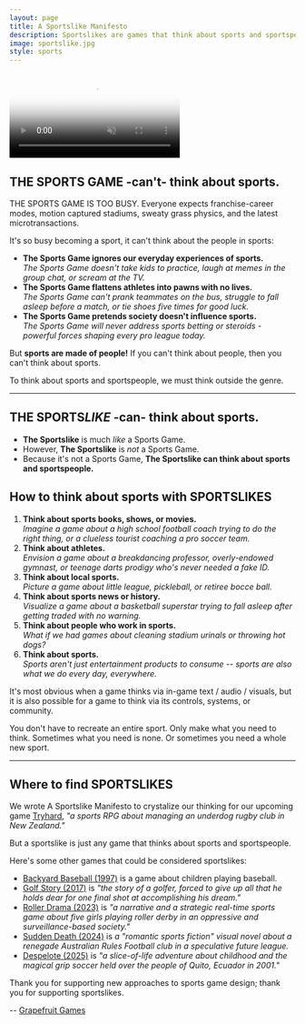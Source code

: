 ```yaml
---
layout: page
title: A Sportslike Manifesto
description: Sportslikes are games that think about sports and sportspeople. They're LIKE Sports Games, but they're NOT.
image: sportslike.jpg
style: sports
---
```


<video id="background-video" autoplay loop muted playsinline disablepictureinpicture poster="sportslike.jpg">
  <source src="sportslike.mp4" type="video/mp4">
</video>

## THE SPORTS GAME -can't- think about sports.

THE SPORTS GAME IS TOO BUSY. Everyone expects franchise-career modes, motion captured stadiums, sweaty grass physics, and the latest microtransactions.

It's so busy becoming a sport, it can't think about the people in sports:

- **The Sports Game ignores our everyday experiences of sports.** <br /> *The Sports Game doesn't take kids to practice, laugh at memes in the group chat, or scream at the TV.*
- **The Sports Game flattens athletes into pawns with no lives.** <br /> *The Sports Game can't prank teammates on the bus, struggle to fall asleep before a match, or tie shoes five times for good luck.*
- **The Sports Game pretends society doesn't influence sports.** <br /> *The Sports Game will never address sports betting or steroids - powerful forces shaping every pro league today.*

But **sports are made of people!** If you can't think about people, then you can't think about sports.

To think about sports and sportspeople, we must think outside the genre.

***

## THE SPORTS*LIKE* -can- think about sports.

- **The Sportslike** is much *like* a Sports Game.
- However, **The Sportslike** is *not* a Sports Game.
- Because it's not a Sports Game, **The Sportslike can think about sports and sportspeople.**

## How to think about sports with SPORTSLIKES

1. **Think about sports books, shows, or movies.** <br /> *Imagine a game about a high school football coach trying to do the right thing, or a clueless tourist coaching a pro soccer team.*
2. **Think about athletes.** <br /> *Envision a game about a breakdancing professor, overly-endowed gymnast, or teenage darts prodigy who's never needed a fake ID.*
3. **Think about local sports.** <br /> *Picture a game about little league, pickleball, or retiree bocce ball.*
4. **Think about sports news or history.** <br /> *Visualize a game about a basketball superstar trying to fall asleep after getting traded with no warning.*
5. **Think about people who work in sports.** <br /> *What if we had games about cleaning stadium urinals or throwing hot dogs?*
6. **Think about sports.** <br /> *Sports aren't just entertainment products to consume -- sports are also what we do every day, everywhere.*

It's most obvious when a game thinks via in-game text / audio / visuals, but it is also possible for a game to think via its controls, systems, or community.

You don't have to recreate an entire sport. Only make what you need to think. Sometimes what you need is none. Or sometimes you need a whole new sport.

***

## Where to find SPORTSLIKES

We wrote A Sportslike Manifesto to crystalize our thinking for our upcoming game [Tryhard](https://tryhardgame.com), *"a sports RPG about managing an underdog rugby club in New Zealand."*

But a sportslike is just any game that thinks about sports and sportspeople. 

Here's some other games that could be considered sportslikes:
- [Backyard Baseball (1997)](https://en.wikipedia.org/wiki/Backyard_Baseball_(video_game)) is a game about children playing baseball.
- [Golf Story (2017)](https://sidebargames.com/golfstory/) is *"the story of a golfer, forced to give up all that he holds dear for one final shot at accomplishing his dream."*
- [Roller Drama (2023)](https://www.open-lab.com/games/rollerdrama/) is *"a narrative and a strategic real-time sports game about five girls playing roller derby in an oppressive and surveillance-based society."*
- [Sudden Death (2024)](https://dominoclub.itch.io/sudden-death) is *a "romantic sports fiction" visual novel about a renegade Australian Rules Football club in a speculative future league.*
- [Despelote (2025)](https://despelote.game) is *"a slice-of-life adventure about childhood and the magical grip soccer held over the people of Quito, Ecuador in 2001."*

Thank you for supporting new approaches to sports game design; thank you for supporting sportslikes.

-- [Grapefruit Games](https://grapefruitgames.com)
